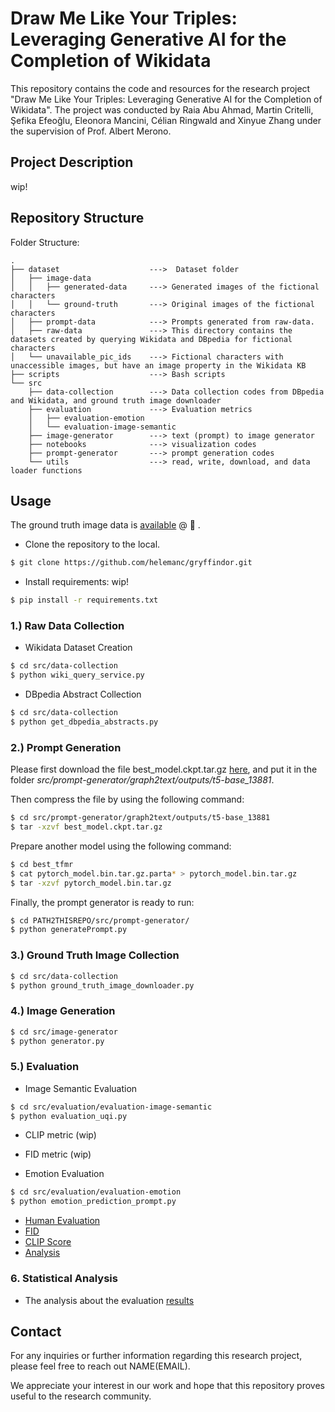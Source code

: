 # Draw Me Like Your Triples: Leveraging Generative AI for the Completion of Wikidata

This repository contains the code and resources for the research project "Draw Me Like Your Triples: Leveraging Generative AI for the Completion of Wikidata". The project was conducted by Raia Abu Ahmad, Martin Critelli, Şefika Efeoğlu, Eleonora Mancini, Célian Ringwald and Xinyue Zhang under the supervision of Prof. Albert Merono.

## Project Description
wip!
## Repository Structure
Folder Structure:
``` 
.
├── dataset                    --->  Dataset folder
│   ├── image-data 
│   │   ├── generated-data     ---> Generated images of the fictional characters
│   │   └── ground-truth       ---> Original images of the fictional characters
│   ├── prompt-data            ---> Prompts generated from raw-data.
│   ├── raw-data               ---> This directory contains the datasets created by querying Wikidata and DBpedia for fictional characters
│   └── unavailable_pic_ids    ---> Fictional characters with unaccessible images, but have an image property in the Wikidata KB
├── scripts                    ---> Bash scripts
└── src
    ├── data-collection        ---> Data collection codes from DBpedia and Wikidata, and ground truth image downloader
    ├── evaluation             ---> Evaluation metrics
    │   ├── evaluation-emotion
    │   └── evaluation-image-semantic
    ├── image-generator        ---> text (prompt) to image generator
    ├── notebooks              ---> visualization codes
    ├── prompt-generator       ---> prompt generation codes
    └── utils                  ---> read, write, download, and data loader functions
```
<!--The repository is organized as follows:

- **data**: This directory contains the datasets created by querying Wikidata for fictional characters and enriching them with the prompts we generated.
- **data/images**: Each item present in the data has its own folder within this directory. Each folder contains four images: the ground truth image retrieved from Wikidata (if available) and the four images generated using DALL-E based on the corresponding prompts we created.
- **results**: This directory presents the results of our evaluation framework. It includes both a CSV and a JSON version of the analysis of prompts and their corresponding images.
- **src**: The source code required to obtain the data, build the dataset, and run the evaluation framework can be found in this directory.
- **src/utils**: This directory contains utility functions used for data retrieval, dataset construction, and building the evaluation framework.
-->
## Usage
The ground truth image data is [available](https://huggingface.co/datasets/gryffindor-ISWS/fictional-characters-image-dataset) @ :hugs: .

* Clone the repository to the local.
  
```bash
$ git clone https://github.com/helemanc/gryffindor.git
```
* Install requirements: wip!

```bash
$ pip install -r requirements.txt 
``` 
  
### 1.) Raw Data Collection
* Wikidata Dataset Creation
```bash
$ cd src/data-collection
$ python wiki_query_service.py
```
* DBpedia Abstract Collection
```bash
$ cd src/data-collection
$ python get_dbpedia_abstracts.py
```

### 2.) Prompt Generation
Please first download the file best_model.ckpt.tar.gz [here](https://drive.google.com/file/d/193NnpRHzLGZRAejSiA6N1zvvyenq7z5G/view?usp=sharing), and put it in the folder *src/prompt-generator/graph2text/outputs/t5-base_13881*.

Then compress the file by using the following command:
```bash
$ cd src/prompt-generator/graph2text/outputs/t5-base_13881
$ tar -xzvf best_model.ckpt.tar.gz
```

Prepare another model using the following command:
```bash
$ cd best_tfmr
$ cat pytorch_model.bin.tar.gz.parta* > pytorch_model.bin.tar.gz
$ tar -xzvf pytorch_model.bin.tar.gz
```

Finally, the prompt generator is ready to run:
```bash
$ cd PATH2THISREPO/src/prompt-generator/
$ python generatePrompt.py
```

### 3.) Ground Truth Image Collection
```bash
$ cd src/data-collection
$ python ground_truth_image_downloader.py
```
### 4.) Image Generation
```bash
$ cd src/image-generator
$ python generator.py
```
### 5.) Evaluation
* Image Semantic Evaluation

```bash
$ cd src/evaluation/evaluation-image-semantic
$ python evaluation_uqi.py
```

* CLIP metric (wip)

* FID metric (wip)
* Emotion Evaluation
```bash
$ cd src/evaluation/evaluation-emotion
$ python emotion_prediction_prompt.py
```
* [Human Evaluation](https://github.com/helemanc/gryffindor/tree/main/src/evaluation/HumanEval)
* [FID](https://github.com/helemanc/gryffindor/tree/main/src/evaluation/FID)
* [CLIP Score](https://github.com/helemanc/gryffindor/tree/main/src/evaluation/CLIP-score)
* [Analysis](https://github.com/helemanc/gryffindor/tree/main/src/evaluation/CLIP_score_analysis)
  

### 6. Statistical Analysis
* The analysis about the evaluation [results](https://github.com/helemanc/gryffindor/tree/main/src/evaluation/test_stats)

## Contact

For any inquiries or further information regarding this research project, please feel free to reach out NAME(EMAIL).

We appreciate your interest in our work and hope that this repository proves useful to the research community.
